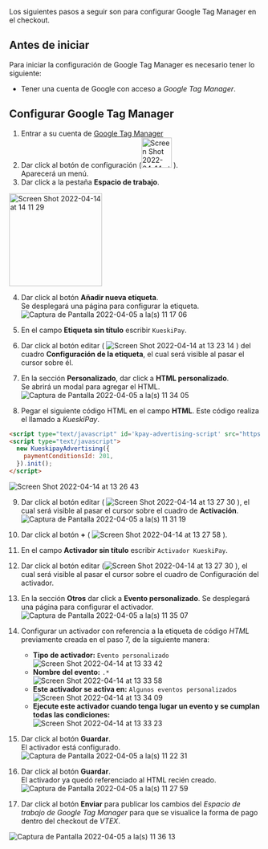 Los siguientes pasos a seguir son para configurar Google Tag Manager en el checkout.

## Antes de iniciar
Para iniciar la configuración de Google Tag Manager es necesario tener lo siguiente:
* Tener una cuenta de Google con acceso a _Google Tag Manager_.

## Configurar Google Tag Manager
1. Entrar a su cuenta de [Google Tag Manager](http://www.google.com/tagmanager/)
2. Dar click al botón de configuración (<img width="60" alt="Screen Shot 2022-04-14 at 14 10 00" src="https://user-images.githubusercontent.com/101224062/163467902-f72154a7-af78-4f9e-9244-7d00804a8eac.png">
). <br>
Aparecerá un menú.
3. Dar click a la pestaña **Espacio de trabajo**.
<img width="185" alt="Screen Shot 2022-04-14 at 14 11 29" src="https://user-images.githubusercontent.com/101224062/163468071-e1db863a-b474-4b1c-98e1-856296c9baa4.png">

4. Dar click al botón **Añadir nueva etiqueta**.<br>
Se desplegará una página para configurar la etiqueta. 
![Captura de Pantalla 2022-04-05 a la(s) 11 17 06](https://user-images.githubusercontent.com/101224062/163468120-cfcd9f96-2066-47d0-82ec-a3cbc3a6694c.png)

5. En el campo **Etiqueta sin título** escribir `KueskiPay`.
6. Dar click al botón editar (
![Screen Shot 2022-04-14 at 13 23 14](https://user-images.githubusercontent.com/101224062/163461638-99a70468-5b3d-40cd-8221-0fae3a23a512.png)
) del cuadro **Configuración de la etiqueta**, el cual será visible al pasar el cursor sobre él.
7. En la sección **Personalizado**, dar click a **HTML personalizado**. <br>
Se abrirá un modal para agregar el HTML. 
![Captura de Pantalla 2022-04-05 a la(s) 11 34 05](https://user-images.githubusercontent.com/101224062/163468158-daf5b4ed-0692-463d-95ce-62f2989fb0b3.png)

8. Pegar el siguiente código HTML en el campo **HTML**.
Este código realiza el llamado a _KueskiPay_. 
```html
<script type="text/javascript" id='kpay-advertising-script' src="https://cdn.kueskipay.com/widgets.js?authorization=API-KEY&sandbox=true&integration=vtex"></script>
<script type="text/javascript">
  new KueskipayAdvertising({
    paymentConditionsId: 201,
  }).init();
</script>
```
![Screen Shot 2022-04-14 at 13 26 43](https://user-images.githubusercontent.com/101224062/163462134-26a0c336-1765-4d05-957b-ce2d87a965c4.png)

9. Dar click al botón editar (
![Screen Shot 2022-04-14 at 13 27 30](https://user-images.githubusercontent.com/101224062/163462250-89478f3c-9e5e-4437-b795-f45454f4fc6e.png)
), el cual será visible al pasar el cursor sobre el cuadro de **Activación**.
![Captura de Pantalla 2022-04-05 a la(s) 11 31 19](https://user-images.githubusercontent.com/101224062/163468253-05a60722-b453-40bf-9319-643ce0e7370c.png)

10. Dar click al botón **+** (
![Screen Shot 2022-04-14 at 13 27 58](https://user-images.githubusercontent.com/101224062/163462317-4e18caba-34ec-432c-a14b-ae5696c0001e.png)
).
11. En el campo **Activador sin título** escribir `Activador KueskiPay`.
12. Dar click al botón editar (![Screen Shot 2022-04-14 at 13 27 30](https://user-images.githubusercontent.com/101224062/163462250-89478f3c-9e5e-4437-b795-f45454f4fc6e.png) ), el cual será visible al pasar el cursor sobre el cuadro de Configuración del activador.
13. En la sección **Otros** dar click a **Evento personalizado**.
Se desplegará una página para configurar el activador.
![Captura de Pantalla 2022-04-05 a la(s) 11 35 07](https://user-images.githubusercontent.com/101224062/163468286-cf288c72-57ce-46cd-8b7c-362ff4ae73ec.png)

14. Configurar un activador con referencia a la etiqueta de código _HTML_ previamente creada en el paso 7, de la siguiente manera:

    * **Tipo de activador:** `Evento personalizado` <br> ![Screen Shot 2022-04-14 at 13 33 42](https://user-images.githubusercontent.com/101224062/163463068-7c7834af-a54b-4afa-9e63-fd75b0935209.png)
    * **Nombre del evento:** `.*` <br> ![Screen Shot 2022-04-14 at 13 33 58](https://user-images.githubusercontent.com/101224062/163463107-0e751384-2daf-45f7-bfa5-2f0d69ef5492.png)
    * **Este activador se activa en:** `Algunos eventos personalizados` <br> ![Screen Shot 2022-04-14 at 13 34 09](https://user-images.githubusercontent.com/101224062/163463127-3ec4ec0d-618c-427e-ad7a-8dd2782da14f.png)
    * **Ejecute este activador cuando tenga lugar un evento y se cumplan todas las condiciones:** <br> ![Screen Shot 2022-04-14 at 13 33 23](https://user-images.githubusercontent.com/101224062/163463021-27ab3012-65b2-444d-8a0b-0210cb4ba7a9.png)

15. Dar click al botón **Guardar**. <br>
El activador está configurado. 
![Captura de Pantalla 2022-04-05 a la(s) 11 22 31](https://user-images.githubusercontent.com/101224062/163463270-4e256f23-24ff-4d69-9484-7ec54de357e0.png)



16. Dar click al botón **Guardar**. <br>
El activador ya quedó referenciado al HTML recién creado. 
![Captura de Pantalla 2022-04-05 a la(s) 11 27 59](https://user-images.githubusercontent.com/101224062/163467550-fa24c0bf-9827-4c1c-9bfb-9fc0e7db4e5c.png)
17. Dar click al botón **Enviar** para publicar los cambios del _Espacio de trabajo de Google Tag Manager_ para que se visualice la forma de pago dentro del checkout de _VTEX_.

![Captura de Pantalla 2022-04-05 a la(s) 11 36 13](https://user-images.githubusercontent.com/101224062/163467691-62f61058-8cad-4c37-a6a0-990ac7150dac.png)
 